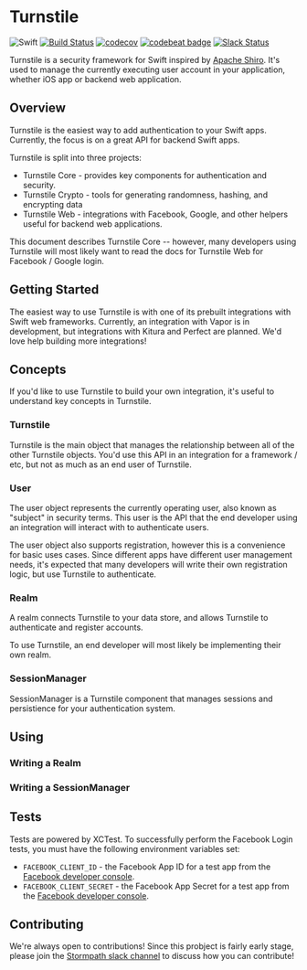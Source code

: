 # Turnstile
![Swift](http://img.shields.io/badge/swift-v3.0--dev.07.25-brightgreen.svg)
[![Build Status](https://api.travis-ci.org/stormpath/Turnstile.svg?branch=master)](https://travis-ci.org/stormpath/Turnstile)
[![codecov](https://codecov.io/gh/stormpath/Turnstile/branch/master/graph/badge.svg)](https://codecov.io/gh/stormpath/Turnstile)
[![codebeat badge](https://codebeat.co/badges/ba981396-2a2c-4364-8067-6c128758f3bc)](https://codebeat.co/projects/github-com-stormpath-turnstile)
[![Slack Status](https://talkstormpath.shipit.xyz/badge.svg)](https://talkstormpath.shipit.xyz)

Turnstile is a security framework for Swift inspired by [Apache Shiro](http://shiro.apache.org). It's used to manage the currently executing user account in your application, whether iOS app or backend web application. 

## Overview

Turnstile is the easiest way to add authentication to your Swift apps. Currently, the focus is on a great API for backend Swift apps. 

Turnstile is split into three projects:

* Turnstile Core - provides key components for authentication and security. 
* Turnstile Crypto - tools for generating randomness, hashing, and encrypting data
* Turnstile Web - integrations with Facebook, Google, and other helpers useful for backend web applications. 

This document describes Turnstile Core -- however, many developers using Turnstile will most likely want to read the docs for Turnstile Web for Facebook / Google login. 

## Getting Started

The easiest way to use Turnstile is with one of its prebuilt integrations with Swift web frameworks. Currently, an integration with Vapor is in development, but integrations with Kitura and Perfect are planned. We'd love help building more integrations! 

## Concepts

If you'd like to use Turnstile to build your own integration, it's useful to understand key concepts in Turnstile. 

### Turnstile

Turnstile is the main object that manages the relationship between all of the other Turnstile objects. You'd use this API in an integration for a framework / etc, but not as much as an end user of Turnstile. 

### User

The user object represents the currently operating user, also known as "subject" in security terms. This user is the API that the end developer using an integration will interact with to authenticate users.

The user object also supports registration, however this is a convenience for basic uses cases. Since different apps have different user management needs, it's expected that many developers will write their own registration logic, but use Turnstile to authenticate. 

### Realm

A realm connects Turnstile to your data store, and allows Turnstile to authenticate and register accounts. 

To use Turnstile, an end developer will most likely be implementing their own realm. 

### SessionManager

SessionManager is a Turnstile component that manages sessions and persistience for your authentication system. 

## Using

### Writing a Realm

### Writing a SessionManager

## Tests

Tests are powered by XCTest. To successfully perform the Facebook Login tests, you must have the following environment variables set:

* `FACEBOOK_CLIENT_ID` - the Facebook App ID for a test app from the [Facebook developer console](https://developers.facebook.com). 
* `FACEBOOK_CLIENT_SECRET` - the Facebook App Secret for a test app from the [Facebook developer console](https://developers.facebook.com). 

## Contributing

We're always open to contributions! Since this probject is fairly early stage, please join the [Stormpath slack channel](https://talkstormpath.shipit.xyz) to discuss how you can contribute!